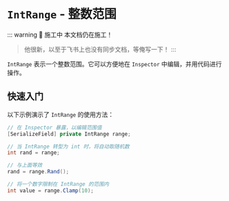 # `IntRange` - 整数范围

::: warning 🚧 施工中
本文档仍在施工！  
> 他很新，以至于飞书上也没有同步文档，等俺写一下！
:::

`IntRange` 表示一个整数范围。它可以方便地在 `Inspector` 中编辑，并用代码进行操作。  


## 快速入门

以下示例演示了 `IntRange` 的使用方法：

```C#
// 在 Inspector 暴露，以编辑范围值
[SerializeField] private IntRange range;

// 当 IntRange 转型为 int 时，将自动取随机数
int rand = range;

// 与上面等效
rand = range.Rand();

// 将一个数字限制在 IntRange 的范围内
int value = range.Clamp(10);
```
